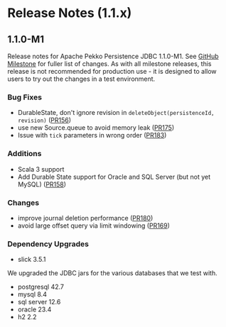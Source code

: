 # Release Notes (1.1.x)

## 1.1.0-M1

Release notes for Apache Pekko Persistence JDBC 1.1.0-M1. See [GitHub Milestone](https://github.com/apache/pekko-persistence-jdbc/milestone/1?closed=1) for fuller list of changes.
As with all milestone releases, this release is not recommended for production use - it is designed to allow users to try out the changes in a test environment.

### Bug Fixes

* DurableState, don't ignore revision in `deleteObject(persistenceId, revision)` ([PR156](https://github.com/apache/pekko-persistence-jdbc/pull/156))
* use new Source.queue to avoid memory leak ([PR175](https://github.com/apache/pekko-persistence-jdbc/pull/175))
* Issue with `tick` parameters in wrong order ([PR183](https://github.com/apache/pekko-persistence-jdbc/pull/183))

### Additions

* Scala 3 support
* Add Durable State support for Oracle and SQL Server (but not yet MySQL) ([PR158](https://github.com/apache/pekko-persistence-jdbc/pull/158))

### Changes

* improve journal deletion performance ([PR180](https://github.com/apache/pekko-persistence-jdbc/pull/169))
* avoid large offset query via limit windowing ([PR169](https://github.com/apache/pekko-persistence-jdbc/pull/180))

### Dependency Upgrades

* slick 3.5.1

We upgraded the JDBC jars for the various databases that we test with. 
* postgresql 42.7
* mysql 8.4
* sql server 12.6
* oracle 23.4
* h2 2.2
